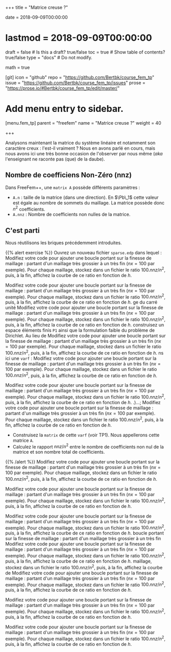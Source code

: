 +++
title = "Matrice creuse ?"

date = 2018-09-09T00:00:00
# lastmod = 2018-09-09T00:00:00

draft = false  # Is this a draft? true/false
toc = true  # Show table of contents? true/false
type = "docs"  # Do not modify.

math = true

[git]
  icon = "github"
  repo = "https://github.com/Bertbk/course_fem_tp"
  issue = "https://github.com/Bertbk/course_fem_tp/issues"
  prose = "https://prose.io/#Bertbk/course_fem_tp/edit/master/"

# Add menu entry to sidebar.
[menu.fem_tp]
  parent = "freefem"
  name = "Matrice creuse ?"
  weight = 40

+++

$\newcommand{\diff}{\mathrm{d}}$
$\newcommand{\xx}{\mathbf{x}}$
$\newcommand{\vec}[1]{\mathbf{#1}}$
$\newcommand{\conj}[1]{\overline{#1}}$
$\newcommand{\Pb}{\mathbb{P}}$
$\newcommand{\dn}{\partial\_{\mathbf{n}}}$
$\newcommand{\Lo}{L^2(\Omega)}$
$\newcommand{\Ho}{H^1(\Omega)}$
$\newcommand{\Hoz}{H^1\_0(\Omega)}$
$\newcommand{\dsp}{\displaystyle}$
$\newcommand{\uh}{u\_h}$
$\newcommand{\eh}{e\_h}$
$\newcommand{\norm}[1]{\left\\|#1\right\\|}$
$\newcommand{\normL}[1]{\norm{#1}\_{\Lo}}$
$\newcommand{\normH}[1]{\norm{#1}\_{\Ho}}$


Analysons maintenant la matrice du système linéaire et notamment son caractère creux : l'est-il vraiment ? Nous en avons parlé en cours, mais nous avons ici une très bonne occasion de l'observer par nous même (*aka* l'enseignant ne raconte pas (que) de la daube).

## Nombre de coefficiens Non-Zéro (nnz)

Dans FreeFem++, une `matrix A` possède différents paramètres :

- `A.n` : taille de la matrice (dans une direction). En $\Pb\_1$ cette valeur est égale au nombre de sommets du maillage. La matrice possède donc $n^2$ coefficients.
- `A.nnz` : Nombre de coefficients non nulles de la matrice.


## C'est parti

Nous réutilisons les briques précédemment introduites. 

{{% alert exercise %}}
Ouvrez un nouveau fichier `sparse.edp` dans lequel :
  Modifiez votre code pour ajouter une boucle portant sur la finesse de maillage : partant d'un maillage très grossier à un très fin ($nx= 100$ par exemple). Pour chaque maillage, stockez dans un fichier le ratio $100.nnz/n^2$, puis, à la fin, affichez la courbe de ce ratio en fonction de $h$.

  Modifiez votre code pour ajouter une boucle portant sur la finesse de maillage : partant d'un maillage très grossier à un très fin ($nx= 100$ par exemple). Pour chaque maillage, stockez dans un fichier le ratio $100.nnz/n^2$, puis, à la fin, affichez la courbe de ce ratio en fonction de $h$.
ge du carré unité
  Modifiez votre code pour ajouter une boucle portant sur la finesse de maillage : partant d'un maillage très grossier à un très fin ($nx= 100$ par exemple). Pour chaque maillage, stockez dans un fichier le ratio $100.nnz/n^2$, puis, à la fin, affichez la courbe de ce ratio en fonction de $h$.
 construisez un espace éléments finis `P1` ainsi que la formulation faible du problème de Dirichlet. Au lieu de   Modifiez votre code pour ajouter une boucle portant sur la finesse de maillage : partant d'un maillage très grossier à un très fin ($nx= 100$ par exemple). Pour chaque maillage, stockez dans un fichier le ratio $100.nnz/n^2$, puis, à la fin, affichez la courbe de ce ratio en fonction de $h$.
ns ici une `varf` :
  Modifiez votre code pour ajouter une boucle portant sur la finesse de maillage : partant d'un maillage très grossier à un très fin ($nx= 100$ par exemple). Pour chaque maillage, stockez dans un fichier le ratio $100.nnz/n^2$, puis, à la fin, affichez la courbe de ce ratio en fonction de $h$.

  Modifiez votre code pour ajouter une boucle portant sur la finesse de maillage : partant d'un maillage très grossier à un très fin ($nx= 100$ par exemple). Pour chaque maillage, stockez dans un fichier le ratio $100.nnz/n^2$, puis, à la fin, affichez la courbe de ce ratio en fonction de $h$.
.)...;
  Modifiez votre code pour ajouter une boucle portant sur la finesse de maillage : partant d'un maillage très grossier à un très fin ($nx= 100$ par exemple). Pour chaque maillage, stockez dans un fichier le ratio $100.nnz/n^2$, puis, à la fin, affichez la courbe de ce ratio en fonction de $h$.

- Construisez la `matrix` de cette `varf` (voir TP1). Nous appellerons cette matrice `A`.
- Calculez le rapport $nnz/n^2$ entre le nombre de coefficients non nul de la matrice et son nombre total de coefficients.
    
{{% /alert %}}
  Modifiez votre code pour ajouter une boucle portant sur la finesse de maillage : partant d'un maillage très grossier à un très fin ($nx= 100$ par exemple). Pour chaque maillage, stockez dans un fichier le ratio $100.nnz/n^2$, puis, à la fin, affichez la courbe de ce ratio en fonction de $h$.

  Modifiez votre code pour ajouter une boucle portant sur la finesse de maillage : partant d'un maillage très grossier à un très fin ($nx= 100$ par exemple). Pour chaque maillage, stockez dans un fichier le ratio $100.nnz/n^2$, puis, à la fin, affichez la courbe de ce ratio en fonction de $h$.

  Modifiez votre code pour ajouter une boucle portant sur la finesse de maillage : partant d'un maillage très grossier à un très fin ($nx= 100$ par exemple). Pour chaque maillage, stockez dans un fichier le ratio $100.nnz/n^2$, puis, à la fin, affichez la courbe de ce ratio en fonction de $h$.
 boucle portant sur la finesse de maillage : partant d'un maillage très grossier à un très fin   Modifiez votre code pour ajouter une boucle portant sur la finesse de maillage : partant d'un maillage très grossier à un très fin ($nx= 100$ par exemple). Pour chaque maillage, stockez dans un fichier le ratio $100.nnz/n^2$, puis, à la fin, affichez la courbe de ce ratio en fonction de $h$.
 maillage, stockez dans un fichier le ratio $100.nnz/n^2$, puis, à la fin, affichez la courbe de   Modifiez votre code pour ajouter une boucle portant sur la finesse de maillage : partant d'un maillage très grossier à un très fin ($nx= 100$ par exemple). Pour chaque maillage, stockez dans un fichier le ratio $100.nnz/n^2$, puis, à la fin, affichez la courbe de ce ratio en fonction de $h$.

  Modifiez votre code pour ajouter une boucle portant sur la finesse de maillage : partant d'un maillage très grossier à un très fin ($nx= 100$ par exemple). Pour chaque maillage, stockez dans un fichier le ratio $100.nnz/n^2$, puis, à la fin, affichez la courbe de ce ratio en fonction de $h$.

  Modifiez votre code pour ajouter une boucle portant sur la finesse de maillage : partant d'un maillage très grossier à un très fin ($nx= 100$ par exemple). Pour chaque maillage, stockez dans un fichier le ratio $100.nnz/n^2$, puis, à la fin, affichez la courbe de ce ratio en fonction de $h$.
